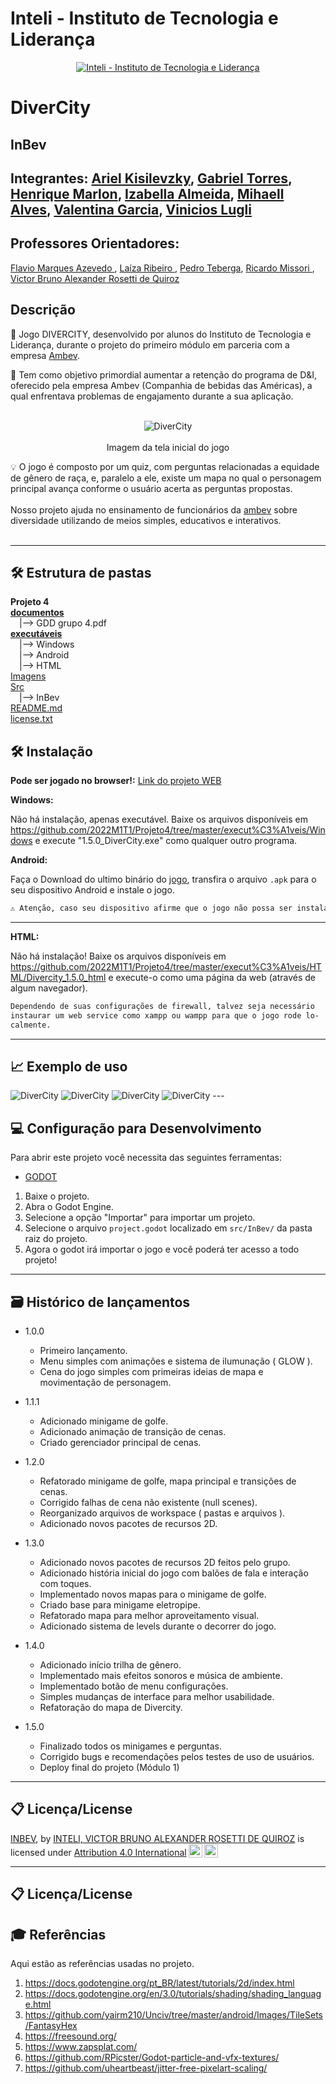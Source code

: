 # Inteli - Instituto de Tecnologia e Liderança

<p align="center">
<a href= "https://www.inteli.edu.br/"><img src="https://www.inteli.edu.br/wp-content/uploads/2021/08/20172028/marca_1-2.png" alt="Inteli - Instituto de Tecnologia e Liderança" border="0"></a>
</p>

# DiverCity

## InBev

## Integrantes: <a href="https://www.linkedin.com/in/ariel-kisilevzky-7b1770ba/">Ariel Kisilevzky</a>, <a href="https://www.linkedin.com/in/gabriel-torres-233851231/">Gabriel Torres</a>, <a href="https://www.linkedin.com/in/henrique-marlon-6771331ba/">Henrique Marlon</a>, <a href="https://www.linkedin.com/in/izabella-almeida-10">Izabella Almeida</a>, <a href="https://www.linkedin.com/in/mihaell-alves-4ab12720b/">Mihaell Alves</a>, <a href="https://www.linkedin.com/in/valentina-garcia-a015981b8">Valentina Garcia</a>, <a href="https://www.linkedin.com/in/vinicioslugli/">Vinicios Lugli</a>

## Professores Orientadores: 
<a href="http://lattes.cnpq.br/2716416791407528" target="_blank" rel="noopener noreferrer"> Flavio Marques Azevedo </a>, 
<a href="http://lattes.cnpq.br/9324969584977927" target="_blank" rel="noopener noreferrer"> Laíza Ribeiro </a>, 
<a href="http://lattes.cnpq.br/2951162577564329" target="_blank" rel="noopener noreferrer"> Pedro Teberga</a>, 
<a href="http://lattes.cnpq.br/2327073767433655" target="_blank" rel="noopener noreferrer"> Ricardo Missori </a>,
<a href="http://lattes.cnpq.br/3254174044411983" target="_blank" rel="noopener noreferrer"> Victor Bruno Alexander Rosetti de Quiroz </a>

## Descrição

📜 Jogo DIVERCITY, desenvolvido por alunos do Instituto de Tecnologia e Liderança, durante o projeto do primeiro módulo em parceria com a empresa <a href="https://www.ambev.com.br/">Ambev</a>.

📜 Tem como objetivo primordial aumentar a retenção do programa de D&I, oferecido pela empresa Ambev (Companhia de bebidas das Américas), a qual enfrentava problemas de engajamento durante a sua aplicação.<br><br>
<p align="center">
<img src="imagens/game.png" alt="DiverCity" border="0">
  <br><br>
  Imagem da tela inicial do jogo
</p>


💡 O jogo é composto por um quiz, com perguntas relacionadas a equidade de gênero de raça, e, paralelo a ele, existe um mapa no qual o personagem principal avança conforme o usuário acerta as perguntas propostas.
<br><br>
Nosso projeto ajuda no ensinamento de funcionários da <a href="https://www.ambev.com.br/">ambev</a> sobre diversidade utilizando de meios simples, educativos e interativos.
<br><br>

---

## 🛠 Estrutura de pastas


<b>Projeto 4</b><br>
 __[documentos](documentos/)__<br>
&emsp;|--> GDD grupo 4.pdf <br>
__[executáveis](executáveis/)__<br>
&emsp;|--> Windows<br>
&emsp;|--> Android<br>
&emsp;|--> HTML<br>
[Imagens](Imagens/)<br>
[Src](src)<br>
&emsp;|--> InBev<br>
[README.md](README.md)<br>
[license.txt](license.txt)



## 🛠 Instalação
<b>Pode ser jogado no browser!:</b>
[Link do projeto WEB](https://vinicioslugli.itch.io/divercity)

<b>Windows:</b>

Não há instalação, apenas executável. Baixe os arquivos disponíveis em https://github.com/2022M1T1/Projeto4/tree/master/execut%C3%A1veis/Windows e execute "1.5.0_DiverCity.exe" como qualquer outro programa.


<b>Android:</b>

Faça o Download do ultimo binário do [jogo](/executáveis/Android), transfira o arquivo `.apk` para o seu dispositivo Android e instale o jogo.
```sh
⚠️ Atenção, caso seu dispositivo afirme que o jogo não possa ser instalado por conta de permissões de fontes externas desconhecidas, aceite as permissões, habilite a autorização de instação de aplicativos de fontes desconhecidas e instale novamente!
```
---

<b>HTML:</b>

Não há instalação! Baixe os arquivos disponíveis em https://github.com/2022M1T1/Projeto4/tree/master/execut%C3%A1veis/HTML/Divercity_1.5.0_html e execute-o como uma página da web (através de algum navegador).

```sh
Dependendo de suas configurações de firewall, talvez seja necessário
instaurar um web service como xampp ou wampp para que o jogo rode lo-
calmente.
```
---
## 📈 Exemplo de uso
<img src="imagens/mapa.png" alt="DiverCity" border="0">
<img src="imagens/conversa.png" alt="DiverCity" border="0">
<img src="imagens/golf.png" alt="DiverCity" border="0">
<img src="imagens/canos.png" alt="DiverCity" border="0">
---

## 💻 Configuração para Desenvolvimento
Para abrir este projeto você necessita das seguintes ferramentas:

- <a href="https://godotengine.org/download">GODOT</a>

1. Baixe o projeto.
2. Abra o Godot Engine.
3. Selecione a opção "Importar" para importar um projeto.
4. Selecione o arquivo `project.godot` localizado em `src/InBev/` da pasta raiz do projeto.
5. Agora o godot irá importar o jogo e você poderá ter acesso a todo projeto!

---

## 🗃 Histórico de lançamentos
* 1.0.0
  * Primeiro lançamento.
  * Menu simples com animações e sistema de ilumunação ( GLOW ).
  * Cena do jogo simples com primeiras ideias de mapa e movimentação de personagem.

* 1.1.1
  * Adicionado minigame de golfe.
  * Adicionado animação de transição de cenas.
  * Criado gerenciador principal de cenas.

* 1.2.0
  * Refatorado minigame de golfe, mapa principal e transições de cenas.
  * Corrigido falhas de cena não existente (null scenes).
  * Reorganizado arquivos de workspace ( pastas e arquivos ).
  * Adicionado novos pacotes de recursos 2D.

* 1.3.0
  * Adicionado novos pacotes de recursos 2D feitos pelo grupo.
  * Adicionado história inicial do jogo com balões de fala e interação com toques.
  * Implementado novos mapas para o minigame de golfe.
  * Criado base para minigame eletropipe.
  * Refatorado mapa para melhor aproveitamento visual.
  * Adicionado sistema de levels durante o decorrer do jogo.

* 1.4.0
  * Adicionado início trilha de gênero.
  * Implementado mais efeitos sonoros e música de ambiente.
  * Implementado botão de menu configurações.
  * Simples mudanças de interface para melhor usabilidade.
  * Refatoração do mapa de Divercity.

* 1.5.0
  * Finalizado todos os minigames e perguntas.
  * Corrigido bugs e recomendações pelos testes de uso de usuários.
  * Deploy final do projeto (Módulo 1)
---

## 📋 Licença/License

<a rel="cc:attributionURL dct:creator" property="cc:attributionName" href="https://github.com/2022M1T1/Projeto4/blob/master/README.md#InBev">INBEV</a>, by <a rel="cc:attributionURL dct:creator" property="cc:attributionName" href="https://www.yggbrasil.com.br/vr">INTELI, VICTOR BRUNO ALEXANDER ROSETTI DE QUIROZ</a> is licensed under <a href="http://creativecommons.org/licenses/by/4.0/?ref=chooser-v1" target="_blank" rel="license noopener noreferrer" style="display:inline-block;">Attribution 4.0 International<img style="height:22px!important;margin-left:3px;vertical-align:text-bottom;" src="https://mirrors.creativecommons.org/presskit/icons/cc.svg?ref=chooser-v1"><img style="height:22px!important;margin-left:3px;vertical-align:text-bottom;" src="https://mirrors.creativecommons.org/presskit/icons/by.svg?ref=chooser-v1"></a></p>

---



## 📋 Licença/License


## 🎓 Referências

Aqui estão as referências usadas no projeto.
1. <https://docs.godotengine.org/pt_BR/latest/tutorials/2d/index.html>
2. <https://docs.godotengine.org/en/3.0/tutorials/shading/shading_language.html>
3. <https://github.com/yairm210/Unciv/tree/master/android/Images/TileSets/FantasyHex>
4. <https://freesound.org/>
5. <https://www.zapsplat.com/>
6. <https://github.com/RPicster/Godot-particle-and-vfx-textures/>
7. <https://github.com/uheartbeast/jitter-free-pixelart-scaling/>

